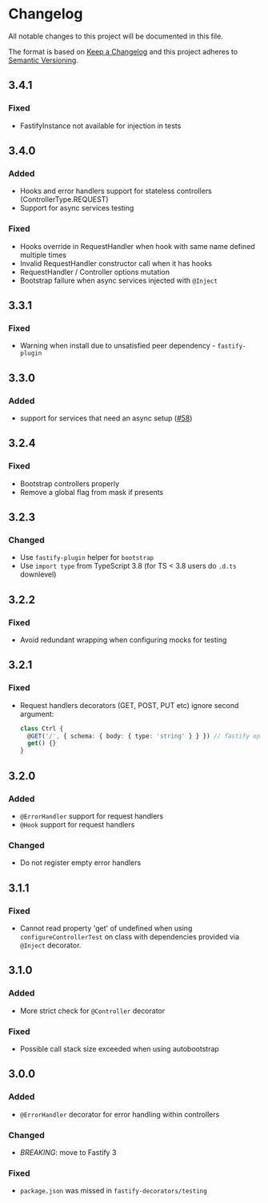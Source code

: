 # Changelog
All notable changes to this project will be documented in this file.

The format is based on [Keep a Changelog](https://keepachangelog.com/en/1.0.0/)
and this project adheres to [Semantic Versioning](https://semver.org/spec/v2.0.0.html).

## 3.4.1
### Fixed
- FastifyInstance not available for injection in tests

## 3.4.0
### Added
- Hooks and error handlers support for stateless controllers (ControllerType.REQUEST)
- Support for async services testing

### Fixed
- Hooks override in RequestHandler when hook with same name defined multiple times
- Invalid RequestHandler constructor call when it has hooks
- RequestHandler / Controller options mutation
- Bootstrap failure when async services injected with `@Inject`

## 3.3.1
### Fixed
- Warning when install due to unsatisfied peer dependency - `fastify-plugin`

## 3.3.0
### Added
- support for services that need an async setup ([#58](https://github.com/L2jLiga/fastify-decorators/issues/58))

## 3.2.4
### Fixed
- Bootstrap controllers properly
- Remove a global flag from mask if presents

## 3.2.3
### Changed
- Use `fastify-plugin` helper for `bootstrap`
- Use `import type` from TypeScript 3.8 (for TS < 3.8 users do `.d.ts` downlevel)

## 3.2.2
### Fixed
- Avoid redundant wrapping when configuring mocks for testing

## 3.2.1
### Fixed
- Request handlers decorators (GET, POST, PUT etc) ignore second argument:
   ```ts
   class Ctrl {
     @GET('/', { schema: { body: { type: 'string' } } }) // fastify options were ignored
     get() {}
   }
   ```

## 3.2.0
### Added
- `@ErrorHandler` support for request handlers
- `@Hook` support for request handlers

### Changed
- Do not register empty error handlers

## 3.1.1
### Fixed
- Cannot read property 'get' of undefined when using `configureControllerTest` on class with dependencies provided via `@Inject` decorator.

## 3.1.0
### Added
- More strict check for `@Controller` decorator

### Fixed
- Possible call stack size exceeded when using autobootstrap

## 3.0.0
### Added
- `@ErrorHandler` decorator for error handling within controllers

### Changed
- *BREAKING*: move to Fastify 3

### Fixed
- `package.json` was missed in `fastify-decorators/testing`

